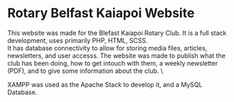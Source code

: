 # Rotary Belfast Kaiapoi Website

This website was made for the Blefast Kaiapoi Rotary Club. It is a full stack development, uses primarily PHP, HTML, SCSS. \
It has database connectivity to allow for storing media files, articles, newsletters, and user accesss. The website was made to publish what the club has been doing, 
how to get intouch with them, a weekly newsletter (PDF), and to give some information about the club. \

XAMPP was used as the Apache Stack to develop it, and a MySQL Database.
